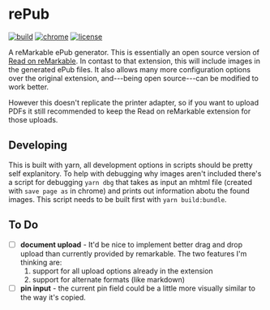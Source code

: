 rePub
=====

[![build](https://github.com/hafaio/repub/actions/workflows/node.js.yml/badge.svg)](https://github.com/hafaio/repub/actions/workflows/node.js.yml)
[![chrome](https://img.shields.io/badge/chrome-extension-orange)](https://chrome.google.com/webstore/detail/repub/blkjpagbjaekkpojgcgdapmikoaolpbl)
[![license](https://img.shields.io/github/license/hafaio/repub)](LICENSE)

A reMarkable ePub generator. This is essentially an open source version of
[Read on reMarkable](https://chrome.google.com/webstore/detail/read-on-remarkable/bfhkfdnddlhfippjbflipboognpdpoeh).
In contast to that extension, this will include images in the generated ePub
files. It also allows many more configuration options over the original
extension, and---being open source---can be modified to work better.

However this doesn't replicate the printer adapter, so if you want to upload
PDFs it still recommended to keep the Read on reMarkable extension for those
uploads.

Developing
----------

This is built with yarn, all development options in scripts should be pretty
self explanitory.  To help with debugging why images aren't included there's a
script for debugging `yarn dbg` that takes as input an mhtml file (created with
`save page as` in chrome) and prints out information abotu the found images.
This script needs to be built first with `yarn build:bundle`.

To Do
-----

- [ ] **document upload** - It'd be nice to implement better drag and drop
  upload than currently provided by remarkable. The two features I'm thinking are:
  1. support for all upload options already in the extension
  2. support for alternate formats (like markdown)
- [ ] **pin input** - the current pin field could be a little more visually
  similar to the way it's copied.
